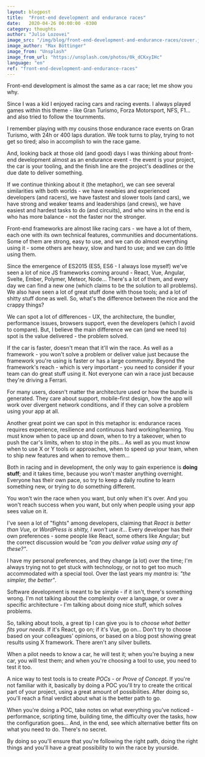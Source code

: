 ```yaml
---
layout: blogpost
title:  "Front-end development and endurance races"
date:   2020-04-26 00:00:00 -0300
category: thoughts
author: "Julio Lozovei"
image_src: "/img/blog/front-end-development-and-endurance-races/cover.jpeg"
image_author: "Max Böttinger"
image_from: "Unsplash"
image_from_url: "https://unsplash.com/photos/0k_dCKxyIHc"
language: "en"
ref: "front-end-development-and-endurance-races"
---
```

Front-end development is almost the same as a car race; let me show you why.
<!--more-->
Since I was a kid I enjoyed racing cars and racing events. I always played games within this theme - like Gran Turismo, Forza Motorsport, NFS, F1... and also tried to follow the tournments.

I remember playing with my cousins those endurance race events on Gran Turismo, with 24h or 400 laps duration. We took turns to play, trying to not get so tired; also in accomplish to win the race game.

And, looking back at those old (and good) days I was thinking about front-end development almost as an endurance event - the event is your project, the car is your tooling, and the finish line are the project's deadlines or the due date to deliver something.

If we continue thinking about it (the metaphor), we can see several similarities with both worlds - we have newbies and experienced developers (and racers), we have fastest and slower tools (and cars), we have strong and weaker teams and leaderships (and crews), we have easiest and hardest tasks to do (and circuits), and who wins in the end is who has more balance - not the faster nor the stronger.

Front-end frameworks are almost like racing cars - we have a lot of them, each one with its own technical features, communities and documentations. Some of them are strong, easy to use, and we can do almost everything using it - some others are heavy, slow and hard to use; and we can do little using them.

Since the emergence of ES2015 (ES5, ES6 - I always lose myself) we've seen a lot of nice JS frameworks coming around - React, Vue, Angular, Svelte, Ember, Polymer, Meteor, Node... There's a lot of them, and every day we can find a new one (which claims to be the solution to all problems). We also have seen a lot of great stuff done with those tools; and a lot of shitty stuff done as well. So, what's the difference between the nice and the crappy things?

We can spot a lot of differences - UX, the architecture, the bundler, performance issues, browsers support, even the developers (which I avoid to compare). But, I believe the main difference we can (and we need to) spot is the value delivered - the problem solved.

If the car is faster, doesn't mean that it'll win the race. As well as a framework - you won't solve a problem or deliver value just because the framework you're using is faster or has a large community. Beyond the framework's reach - which is very important - you need to consider if your team can do great stuff using it. Not everyone can win a race just because they're driving a Ferrari.

For many users, doesn't matter the architecture used or how the bundle is generated. They care about support, mobile-first design, how the app will work over divergent network conditions, and if they can solve a problem using your app at all.

Another great point we can spot in this metaphor is: endurance races requires experience, resilience and continuous hard working/learning. You must know when to pace up and down, when to try a takeover, when to push the car's limits, when to stop in the pits... As well as you must know when to use X or Y tools or approaches, when to speed up your team, when to ship new features and when to remove them...

Both in racing and in development, the only way to gain experience is **doing stuff**; and it takes time, because you won't master anything overnight. Everyone has their own pace, so try to keep a daily routine to learn something new, or trying to do something different.

You won't win the race when you want, but only when it's over. And you won't reach success when you want, but only when people using your app sees value on it.

I've seen a lot of "fights" among developers, claiming that _React is better than Vue_, or _WordPress is shitty, I won't use it_... Every developer has their own preferences - some people like React, some others like Angular; but the correct discussion would be _"can you deliver value using any of these?"_.

I have my personal preferences, and they change (a lot) over the time; I'm always trying not to get stuck with technology, or not to get too much accommodated with a special tool. Over the last years my _mantra_ is: _"the simpler, the better"_.

Software development is meant to be simple - if it isn't, there's something wrong. I'm not talking about the complexity over a language, or over a specific architecture - I'm talking about doing nice stuff, which solves problems.

So, talking about tools, a great tip I can give you is to _choose what better fits your needs_. If it's React, go on; if it's Vue, go on... Don't try to choose based on your colleagues' opinions, or based on a blog post showing great results using X framework. There aren't any silver bullets.

When a pilot needs to know a car, he will test it; when you're buying a new car, you will test them; and when you're choosing a tool to use, you need to test it too.

A nice way to test tools is to create _POCs_ - or _Prove of Concept_. If you're not familiar with it, basically by doing a POC you'll try to create the critical part of your project, using a great amount of possibilities. After doing so, you'll reach a final verdict about what is the better path to go.

When you're doing a POC, take notes on what everything you've noticed - performance, scripting time, building time, the difficulty over the tasks, how the configuration goes... And, in the end, see which alternative better fits on what you need to do. There's no secret.

By doing so you'll ensure that you're following the right path, doing the right things and you'll have a great possibility to win the race by yourside.
